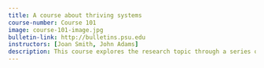 ```yaml
---
title: A course about thriving systems
course-number: Course 101
image: course-101-image.jpg
bulletin-link: http://bulletins.psu.edu
instructors: [Joan Smith, John Adams]
description: This course explores the research topic through a series of engaging learning outcomes using sound pedagocial approaches to teaching and learning. The field is explored, projects are created, lessons are learned, lectures are given, group work also happens.
---
```


